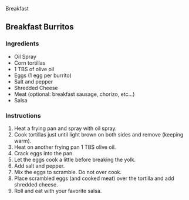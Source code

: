 Breakfast

## Breakfast Burritos

### Ingredients

- Oil Spray 
- Corn tortillas
- 1 TBS of olive oil
- Eggs (1 egg per burrito)
- Salt and pepper
- Shredded Cheese
- Meat (optional: breakfast sausage, chorizo, etc…)
- Salsa 


### Instructions

1. Heat a frying pan and spray with oil spray. 
2. Cook tortillas just until light brown on both sides and remove (keeping warm). 
3. Heat on another frying pan 1 TBS olive oil. 
4. Crack eggs into the pan. 
5. Let the eggs cook a little before breaking the yolk. 
6. Add salt and pepper. 
7. Mix the eggs to scramble. Do not over cook. 
8. Place scrambled eggs (and cooked meat) over the tortilla and add shredded cheese. 
9. Roll and eat with your favorite salsa. 
